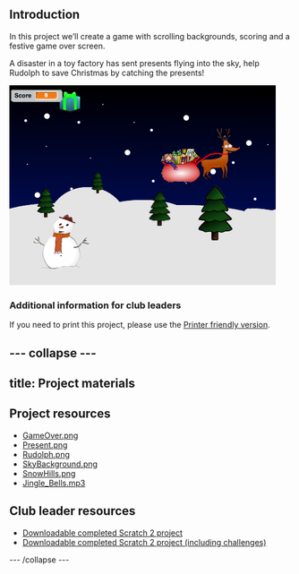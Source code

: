 ## Introduction

In this project we’ll create a game with scrolling backgrounds, scoring and a festive game over screen.

A disaster in a toy factory has sent presents flying into the sky, help Rudolph to save Christmas by catching the presents!

![screenchot](images/xmas-final.png)

### Additional information for club leaders

If you need to print this project, please use the [Printer friendly version](https://projects.raspberrypi.org/en/projects/christmas-capers/print).




--- collapse ---
---
title: Project materials
---
## Project resources
* [GameOver.png](resources/GameOver.png)
* [Present.png](resources/Present.png)
* [Rudolph.png](resources/Rudolph.png)
* [SkyBackground.png](resources/SkyBackground.png)
* [SnowHills.png](resources/SnowHills.png)
* [Jingle_Bells.mp3](resources/Jingle_Bells.mp3)

## Club leader resources
* [Downloadable completed Scratch 2 project](resources/ChristmasCapers.sb2)
* [Downloadable completed Scratch 2 project (including challenges)](resources/ChristmasCapers-Challenge.sb2)

--- /collapse ---